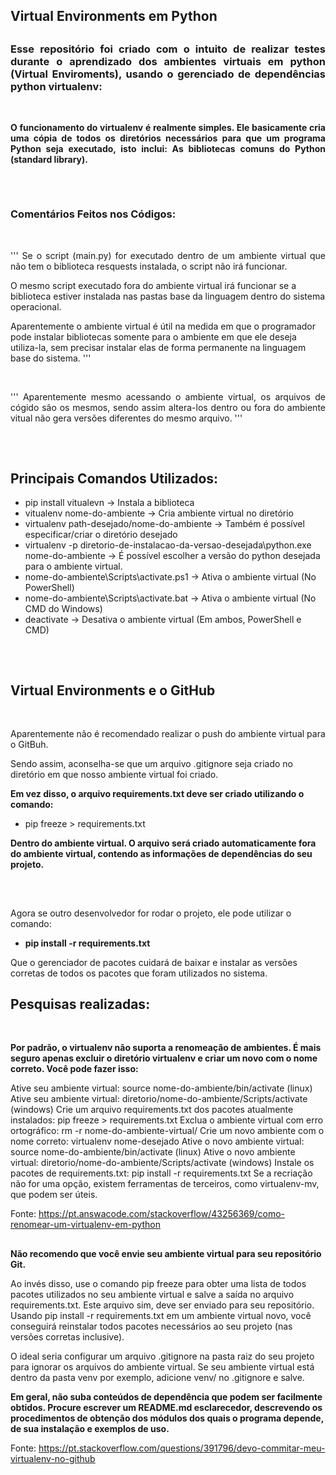 ## Virtual Environments em Python

##

### <p align="justify"> Esse repositório foi criado com o intuito de realizar testes durante o aprendizado dos ambientes virtuais em python (Virtual Enviroments), usando o gerenciado de dependências python virtualenv: <p/>

<br/>

**<p align="justify"> O funcionamento do virtualenv é realmente simples. Ele basicamente cria uma cópia de todos os diretórios necessários para que um programa Python seja executado, isto inclui: As bibliotecas comuns do Python (standard library). </p>**

## 
<br/>

### Comentários Feitos nos Códigos:
<br/>

<p align="justify">
'''
Se o script (main.py) for executado dentro de um ambiente virtual que
não tem o biblioteca resquests instalada, o script não irá funcionar.

O mesmo script executado fora do ambiente virtual irá funcionar se a 
biblioteca estiver instalada nas pastas base da linguagem dentro do 
sistema operacional.

Aparentemente o ambiente virtual é útil na medida em que o programador
pode instalar bibliotecas somente para o ambiente em que ele deseja utiliza-la,
sem precisar instalar elas de forma permanente na linguagem base do sistema.
'''
</p>

</br>

<p align="justify">
'''
Aparentemente mesmo acessando o ambiente virtual, os arquivos de cógido são os mesmos, sendo assim 
altera-los dentro ou fora do ambiente vitual não gera versões diferentes do mesmo arquivo.
'''
</p>

##
<br/>

## Principais Comandos Utilizados:

- pip install vitualevn -> Instala a biblioteca
- vitualenv nome-do-ambiente -> Cria ambiente virtual no diretório
- virtualenv path-desejado/nome-do-ambiente -> Também é possível especificar/criar o diretório desejado
- virtualenv -p diretorio-de-instalacao-da-versao-desejada\python.exe nome-do-ambiente -> É possível escolher a versão do python desejada para o ambiente virtual.
- nome-do-ambiente\Scripts\activate.ps1 -> Ativa o ambiente virtual (No PowerShell)
- nome-do-ambiente\Scripts\activate.bat -> Ativa o ambiente virtual (No CMD do Windows)
- deactivate -> Desativa o ambiente virtual (Em ambos, PowerShell e CMD)

##
<br/>

## Virtual Environments e o GitHub
<br/>

Aparentemente não é recomendado realizar o push do ambiente virtual para o GitBuh.

Sendo assim, aconselha-se que um arquivo .gitignore seja criado no diretório em que nosso ambiente virtual foi criado.

**Em vez disso, o arquivo requirements.txt deve ser criado utilizando o comando:**

- pip freeze > requirements.txt 

**Dentro do ambiente virtual. O arquivo será criado automaticamente fora do ambiente virtual, contendo as informações de dependências do seu projeto.**

<br/>

##

Agora se outro desenvolvedor for rodar o projeto, ele pode utilizar o comando:

- **pip install -r requirements.txt**

Que o gerenciador de pacotes cuidará de baixar e instalar as versões corretas de todos os pacotes que foram utilizados no sistema.

##

## Pesquisas realizadas:

<br/>

**Por padrão, o virtualenv não suporta a renomeação de ambientes. É mais seguro apenas excluir o diretório virtualenv e criar um novo com o nome correto. Você pode fazer isso:**

Ative seu ambiente virtual: source nome-do-ambiente/bin/activate (linux)
Ative seu ambiente virtual: diretorio/nome-do-ambiente/Scripts/activate (windows)
Crie um arquivo requirements.txt dos pacotes atualmente instalados: pip freeze > requirements.txt
Exclua o ambiente virtual com erro ortográfico: rm -r nome-do-ambiente-virtual/
Crie um novo ambiente com o nome correto: virtualenv nome-desejado
Ative o novo ambiente virtual: source nome-do-ambiente/bin/activate (linux)
Ative o novo ambiente virtual: diretorio/nome-do-ambiente/Scripts/activate (windows)
Instale os pacotes de requirements.txt: pip install -r requirements.txt
Se a recriação não for uma opção, existem ferramentas de terceiros, como virtualenv-mv, que podem ser úteis.

Fonte: https://pt.answacode.com/stackoverflow/43256369/como-renomear-um-virtualenv-em-python

##

**Não recomendo que você envie seu ambiente virtual para seu repositório Git.**

Ao invés disso, use o comando pip freeze para obter uma lista de todos pacotes utilizados no seu ambiente virtual e salve a saída no arquivo requirements.txt. Este arquivo sim, deve ser enviado para seu repositório. Usando pip install -r requirements.txt em um ambiente virtual novo, você conseguirá reinstalar todos pacotes necessários ao seu projeto (nas versões corretas inclusive).

O ideal seria configurar um arquivo .gitignore na pasta raiz do seu projeto para ignorar os arquivos do ambiente virtual. Se seu ambiente virtual está dentro da pasta venv por exemplo, adicione venv/ no .gitignore e salve.

**Em geral, não suba conteúdos de dependência que podem ser facilmente obtidos. Procure escrever um README.md esclarecedor, descrevendo os procedimentos de obtenção dos módulos dos quais o programa depende, de sua instalação e exemplos de uso.**

Fonte: https://pt.stackoverflow.com/questions/391796/devo-commitar-meu-virtualenv-no-github

